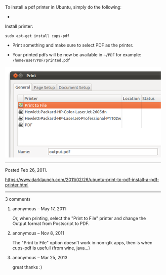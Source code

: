 To install a pdf printer in Ubuntu, simply do the following:

* 
Install printer:
```
sudo apt-get install cups-pdf
```

* Print something and make sure to select PDF as the printer.

* Your printed pdfs will be now be available in `~/PDF`
for example: `/home/user/PDF/printed.pdf`

<img alt="" src="/img/uploads/2011-11/install-pdf-printer.png" />

---

Posted Feb 26, 2011.

https://www.darklaunch.com/2011/02/26/ubuntu-print-to-pdf-install-a-pdf-printer.html

---

3 comments

<ol><li><div>

anonymous &ndash; May 17, 2011<div>

Or, when printing, select the "Print to File" printer and change the Output format from Postscript to PDF.

</div></div></li><li><div>

anonymous &ndash; Nov 8, 2011<div>

The "Print to File" option doesn't work in non-gtk apps, then is when cups-pdf is usefull (from wine, java...)

</div></div></li><li><div>

anonymous &ndash; Mar 25, 2013<div>

great thanks :)

</div></div></li></ol>